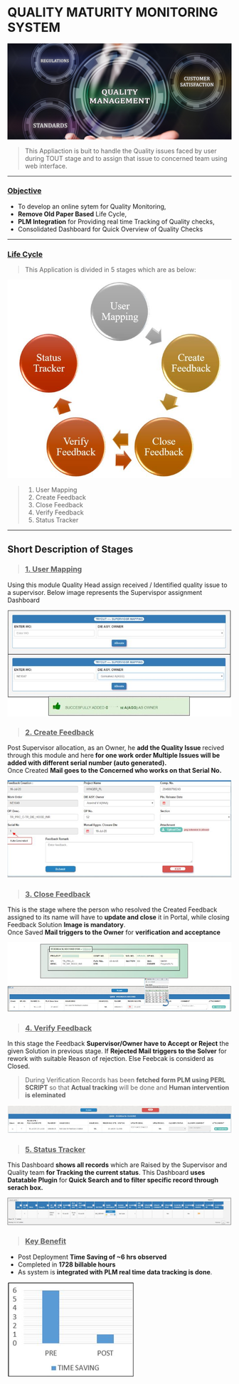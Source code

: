 # QUALITY MATURITY MONITORING SYSTEM

![enter image description here](https://github.com/ankesh-verma/PERL/blob/main/Quality_Maturity_Monitoring/images/Main_Standard.png?raw=true)

> This Appliaction is buit to handle the Quality issues faced by user during TOUT stage and to assign that issue to concerned team using web interface.
***
### <u>Objective</u>
 * To develop an online sytem for Quality Monitoring,
 * <b>Remove Old Paper Based</b> Life Cycle,
 * <b>PLM Integration</b> for Providing real time Tracking of Quality checks,
 * Consolidated Dashboard for Quick Overview of Quality Checks
***
### <u>Life Cycle</u>

> This Application is divided in 5 stages which are as below:

![enter image description here](https://github.com/ankesh-verma/PERL/blob/main/Quality_Maturity_Monitoring/images/Life_Cycle.JPG?raw=true)

> 1. User Mapping
> 2. Create Feedback
> 3. Close Feedback
> 4. Verify Feedback
> 5. Status Tracker
***
## Short Description of Stages
> ### <u>1. User Mapping</u>
Using this module Quality Head assign received / Identified quality issue to a supervisor.
 Below image represents the Supervispor assignment Dashboard <br>
 
![enter image description here](https://github.com/ankesh-verma/PERL/blob/main/Quality_Maturity_Monitoring/images/ownerMapping.JPG?raw=true)

> ### <u>2. Create Feedback</u>

  Post Supervisor allocation, as an Owner, he <b>add the Quality Issue </b>recived through this module and here<b> for one work order Multiple Issues will be added with different serial number (auto generated).</b><br>
  Once Created <b>Mail goes to the Concerned who works on that Serial No.</b> <br>
  
  ![enter image description here](https://github.com/ankesh-verma/PERL/blob/main/Quality_Maturity_Monitoring/images/CreateFB.JPG?raw=true)

> ### <u>3. Close Feedback</u> 

 This is the stage where the person who resolved the Created Feedback assigned to its name will have to <b>update and close</b> it in Portal, while closing Feedback Solution <b>Image is mandatory</b>.<br>
  Once Saved <b>Mail triggers to the Owner</b> for <b>verification and acceptance</b><br>
  
 ![enter image description here](https://github.com/ankesh-verma/PERL/blob/main/Quality_Maturity_Monitoring/images/Closure_FB.JPG?raw=true) 
 
 > ### <u>4. Verify Feedback</u>
 
 In this stage the Feedback <b>Supervisor/Owner have to Accept or Reject</b> the given Solution in previous stage. If <b>Rejected Mail triggers to the Solver</b> for rework with suitable Reason of rejection. Else Feebcak is considerd as Closed.<br>
> During Verification Records has been <b>fetched form PLM using PERL SCRIPT </b>so that <b>Actual tracking</b> will be done and <b>Human intervention is eleminated</b><br>

 ![enter image description here](https://github.com/ankesh-verma/PERL/blob/main/Quality_Maturity_Monitoring/images/VerifyFB.JPG?raw=true)
 
 > ### <u>5. Status Tracker</u>
 
 This Dashboard <b>shows all records</b> which are Raised by the Supervisor and Quality team <b>for Tracking the current status</b>. This Dashboard <b>uses Datatable Plugin</b> for<b> Quick Search and to filter specific record through serach box.</b><br>
 
 ![enter image description here](https://github.com/ankesh-verma/PERL/blob/main/Quality_Maturity_Monitoring/images/TrackWindowFB.JPG?raw=true)
 
>  ### <u>Key Benefit</u>
 * Post Deployment <b>Time Saving of ~6 hrs observed</b>
 * Completed in <b>1728 billable hours</b>
 * As system is <b>integrated with PLM real time data tracking is done</b>.<br>
 
 ![enter image description here](https://github.com/ankesh-verma/PERL/blob/main/Quality_Maturity_Monitoring/images/Saving.JPG?raw=true)

 
